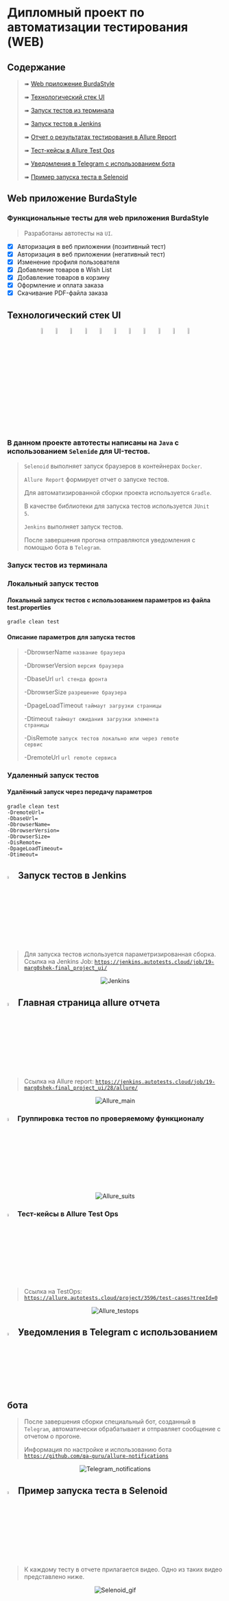 # Дипломный проект по автоматизации тестирования (WEB)

## 	Содержание

> ➠ [Web приложение BurdaStyle](#web-приложение-burdastyle)
>
> ➠ [Технологический стек UI](#технологический-стек-ui)
> 
> ➠ [Запуск тестов из терминала](#запуск-тестов-из-терминала)
>
> ➠ [Запуск тестов в Jenkins](#запуск-тестов-в-Jenkins)
>
> ➠ [Отчет о результатах тестирования в Allure Report](#-главная-страница-allure-отчета)
>
> ➠ [Тест-кейсы в Allure Test Ops](#-тест-кейсы-в-allure-test-ops)
>
> ➠ [Уведомления в Telegram с использованием бота](#-уведомления-в-telegram-с-использованием-бота)
> >
> ➠ [Пример запуска теста в Selenoid](#-пример-запуска-теста-в-selenoid)

##  Web приложение BurdaStyle

###  Функциональные тесты для web приложения BurdaStyle

> Разработаны автотесты на <code>UI</code>.

- [x] Авторизация в веб приложении (позитивный тест)
- [x] Авторизация в веб приложении (негативный тест)
- [x] Изменение профиля пользователя
- [x] Добавление товаров в Wish List
- [x] Добавление товаров в корзину
- [x] Оформление и оплата заказа
- [x] Скачивание PDF-файла заказа

## Технологический стек UI

<p align="center">
<img width="6%" title="IntelliJ IDEA" src="readme_interactive_elements/logo/Intelij_IDEA.svg">
<img width="6%" title="Java" src="readme_interactive_elements/logo/Java.svg">
<img width="6%" title="Selenide" src="readme_interactive_elements/logo/Selenide.svg">
<img width="6%" title="Selenoid" src="readme_interactive_elements/logo/Selenoid.svg">
<img width="6%" title="Allure Report" src="readme_interactive_elements/logo/Allure_Report.svg">
<img width="6%" title="Allure Test Ops" src="readme_interactive_elements/logo/Allure_Test_Ops.svg">
<img width="6%" title="Gradle" src="readme_interactive_elements/logo/Gradle.svg">
<img width="6%" title="JUnit5" src="readme_interactive_elements/logo/JUnit5.svg">
<img width="6%" title="GitHub" src="readme_interactive_elements/logo/GitHub.svg">
<img width="6%" title="Jenkins" src="readme_interactive_elements/logo/Jenkins.svg">
<img width="6%" title="Telegram" src="readme_interactive_elements/logo/Telegram.svg">
</p>

### В данном проекте автотесты написаны на <code>Java</code> с использованием <code>Selenide</code> для UI-тестов.
>
> <code>Selenoid</code> выполняет запуск браузеров в контейнерах <code>Docker</code>.
>
> <code>Allure Report</code> формирует отчет о запуске тестов.
>
> Для автоматизированной сборки проекта используется <code>Gradle</code>.
>
> В качестве библиотеки для запуска тестов используется <code>JUnit 5</code>.
>
> <code>Jenkins</code> выполняет запуск тестов.
> 
> После завершения прогона отправляются уведомления с помощью бота в <code>Telegram</code>.

### Запуск тестов из терминала

### Локальный запуск тестов

#### Локальный запуск тестов с использованием параметров из файла test.properties

```
gradle clean test
```

#### Описание параметров для запуска тестов
>
> -DbrowserName <code>название браузера</code>
>
> -DbrowserVersion <code>версия браузера</code>
>
> -DbaseUrl <code>url стенда фронта</code>
>
> -DbrowserSize <code>разрешение браузера</code>
>
> -DpageLoadTimeout <code>таймаут загрузки страницы</code>
>
> -Dtimeout <code>таймаут ожидания загрузки элемента страницы</code>
>
> -DisRemote <code>запуск тестов локально или через remote сервис</code>
>
> -DremoteUrl <code>url remote сервиса</code>

### Удаленный запуск тестов

#### Удалённый запуск через передачу параметров

```
gradle clean test 
-DremoteUrl=
-DbaseUrl=
-DbrowserName=
-DbrowserVersion=
-DbrowserSize=
-DisRemote=
-DpageLoadTimeout=
-Dtimeout=
```

## <img width="4%" title="Jenkins" src="readme_interactive_elements/logo/Jenkins.svg"> Запуск тестов в Jenkins

> Для запуска тестов используется параметризированная сборка.
> Ссылка на Jenkins Job: <code>https://jenkins.autotests.cloud/job/19-marg0shek-final_project_ui/</code>

<p align="center">
<img title="Jenkins" src="readme_interactive_elements/screens/Jenkins.png">
</p>

## <img width="4%" title="Allure_Report" src="readme_interactive_elements/logo/Allure_Report.svg"> Главная страница allure отчета

> Ссылка на Allure report: <code>https://jenkins.autotests.cloud/job/19-marg0shek-final_project_ui/28/allure/</code>

<p align="center">
<img title="Allure_main" src="readme_interactive_elements/screens/AllureReportMainPage.png">
</p>

### <img width="4%" title="Allure_Report" src="readme_interactive_elements/logo/Allure_Report.svg"> Группировка тестов по проверяемому функционалу

<p align="center">
<img title="Allure_suits" src="readme_interactive_elements/screens/AllureReportSuites.png">
</p>

### <img width="4%" title="Allure_testops" src="readme_interactive_elements/logo/Allure_Test_Ops.svg"> Тест-кейсы в Allure Test Ops

> Ссылка на TestOps: <code>https://allure.autotests.cloud/project/3596/test-cases?treeId=0</code>

<p align="center">
<img title="Allure_testops" src="readme_interactive_elements/screens/TestOps.png">
</p>

## <img width="4%" title="Telegram" src="readme_interactive_elements/logo/Telegram.svg"> Уведомления в Telegram с использованием бота

> После завершения сборки специальный бот, созданный в <code>Telegram</code>, автоматически обрабатывает и отправляет сообщение с отчетом о прогоне.
>
> Информация по настройке и использованию бота <code>https://github.com/qa-guru/allure-notifications</code>

<p align="center">
<img title="Telegram_notifications" src="readme_interactive_elements/screens/Telegram.png">
</p>

## <img width="4%" title="Selenoid" src="readme_interactive_elements/logo/Selenoid.svg"> Пример запуска теста в Selenoid

> К каждому тесту в отчете прилагается видео. Одно из таких видео представлено ниже.

<p align="center">
<img title="Selenoid_gif" src="readme_interactive_elements/Selenoid.gif">
</p>
